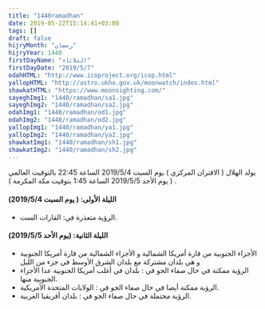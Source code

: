 ```yaml
---
title: "1440ramadhan"
date: 2019-05-22T15:14:41+03:00
tags: []
draft: false
hijryMonth: "رمضان"
hijryYear: 1440
firstDayName: "الثلاثاء"
firstDayDate: "2019/5/7"
odahHTML: "http://www.icoproject.org/icop.html"
yallopHTML: "http://astro.ukho.gov.uk/moonwatch/index.html"
shawkatHTML: "https://www.moonsighting.com/"
sayeghImg1: "1440/ramadhan/sa1.jpg"
sayeghImg2: "1440/ramadhan/sa2.jpg"
odahImg1: "1440/ramadhan/od1.jpg"
odahImg2: "1440/ramadhan/od2.jpg"
yallopImg1: "1440/ramadhan/ya1.jpg"
yallopImg2: "1440/ramadhan/ya2.jpg"
shawkatImg1: "1440/ramadhan/sh1.jpg"
shawkatImg2: "1440/ramadhan/sh2.jpg"
---
```


يولد الهلال ( الاقتران المركزي ) يوم السبت 2019/5/4 الساعة 22:45 بالتوقيت العالمي ( يوم الأحد 2019/5/5 الساعة 1:45 بتوقيت مكة المكرمة ) .

#### **الليلة الأولى: ( يوم السبت 2019/5/4)**

* الرؤية متعذرة في: القارات الست.

#### **الليلة الثانية: (يوم الأحد 2019/5/5)**

* الأجزاء الجنوبية من قارة أمريكا الشمالية و الأجزاء الشمالية من قارة أمريكا الجنوبية و هي بلدان مشتركة مع بلدان الشرق الأوسط في جزء من الليل  
* الرؤية ممكنة في حال صفاء الجو في : بلدان في أغلب أمريكا الجنوبية عدا الأجزاء الجنوبية منها.
* الرؤية ممكنة أيضا في حال صفاء الجو في : الولايات المتحدة الأمريكية.
* الرؤية محتملة في حال صفاء الجو في : بلدان أفريقيا الغربية.

